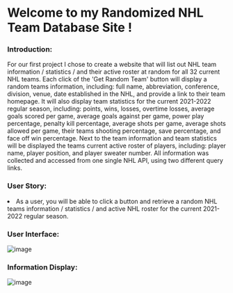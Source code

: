 # Welcome to my Randomized NHL Team Database Site !

<h3>Introduction:</h3>

For our first project I chose to create a website that will list out NHL team information / statistics / and their active roster at random for all 32 current NHL teams. Each click of the 'Get Random Team' button will display a random teams information, including: full name, abbreviation, conference, division, venue, date established in the NHL, and provide a link to their team homepage. It will also display team statistics for the current 2021-2022 regular season, including: points, wins, losses, overtime losses, average goals scored per game, average goals against per game, power play percentage, penalty kill percentage, average shots per game, average shots allowed per game, their teams shooting percentage, save percentage, and face off win percentage. Next to the team information and team statistics will be displayed the teams current active roster of players, including: player name, player position, and player sweater number. All information was collected and accessed from one single NHL API, using two different query links.

<h3>User Story:</h3>

<li>As a user, you will be able to click a button and retrieve a random NHL teams information / statistics / and active NHL roster for the current 2021-2022 regular season.</li>

<h3>User Interface:</h3>

![image](https://user-images.githubusercontent.com/105015655/168113617-519f532a-4792-4e4c-bf05-c9743472febc.jpeg)

<h3>Information Display:</h3>

![image](https://user-images.githubusercontent.com/105015655/168114161-f4bb18cd-32e9-4886-bdee-9463ef7a6738.jpeg)



  
